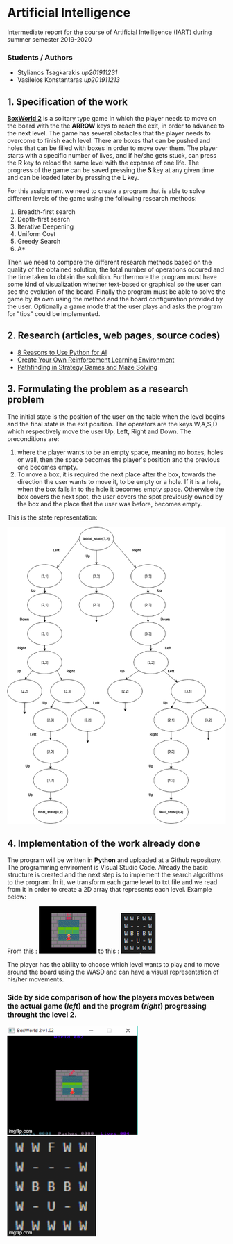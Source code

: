 # Artificial Intelligence

Intermediate report for the course of Artificial Intelligence (IART) during summer semester 2019-2020 

### Students / Authors
- Stylianos Tsagkarakis *up201911231*
- Vasileios Konstantaras *up201911213*

## 1. Specification of the work

**[BoxWorld 2](http://hirudov.com/others/BoxWorld2.php)** is a solitary type game in which the player needs to move on the board with the the **ARROW** keys to reach the exit, in order to advance to the next level. The game has several obstacles that the player needs to overcome to finish each level. There are boxes that can be pushed and holes that can be filled with boxes in order to move over them. The player starts with a specific number of lives, and if he/she gets stuck, can press the **R** key to reload the same level with the expense of one life. The progress of the game can be saved pressing the **S** key at any given time and can be loaded later by pressing the **L** key.

For this assignment we need to create a program that is able to solve different levels of the game using the following research methods:

1. Breadth-first search
2. Depth-first search
3. Iterative Deepening
4. Uniform Cost
5. Greedy Search
6. A*

Then we need to compare the different research methods based on the quality of the obtained solution, the total number of operations occured and the time taken to obtain the solution. Furthermore the program must have some kind of visualization whether text-based or graphical so the user can see the evolution of the board. Finally the program must be able to solve the game by its own using the method and the board configuration provided by the user. Optionally a game mode that the user plays and asks the program for "tips" could be implemented.

## 2. Research (articles, web pages, source codes)

* [8 Reasons to Use Python for AI](https://djangostars.com/blog/why-python-is-good-for-artificial-intelligence-and-machine-learning/)
* [Create Your Own Reinforcement Learning Environment](https://towardsdatascience.com/create-your-own-reinforcement-learning-environment-beb12f4151ef)
* [Pathfinding in Strategy Games and Maze Solving](https://www.researchgate.net/publication/307955673_Pathfinding_in_Strategy_Games_and_Maze_Solving_Using_A_Search_Algorithm)

## 3. Formulating the problem as a research problem

The initial state is the position of the user on the table when the level begins and the final state is the exit position. The operators are the keys W,A,S,D which respectively move the user Up, Left, Right and Down. The preconditions are:

1. where the player wants to be an empty space, meaning no boxes, holes or wall, then the space becomes the player's position and the previous one becomes empty. 
2. To move a box, it is required the next place after the box, towards the direction the user wants to move it, to be empty or a hole. If it is a hole, when the box falls in to the hole it becomes empty space. Otherwise the box covers the next spot, the user covers the spot previously owned by the box and the place that the user was before, becomes empty.

This is the state representation:

![Diagram](https://github.com/steliostss/aifeup/blob/master/assignment/Images/Diagram.png)

## 4. Implementation of the work already done

The program will be written in **Python** and uploaded at a Github repository. The programming enviroment is Visual Studio Code. Already the basic structure is created and the next step is to implement the search algorithms to the program. In it, we transform each game level to txt file and we read from it in order to create a 2D array that represents each level. Example below:

From this : ![BoxWorld2 Level2](https://github.com/steliostss/aifeup/blob/master/assignment/Images/boxworld2_level2.png)
 to this : ![Program Array](https://github.com/steliostss/aifeup/blob/master/assignment/Images/program_array.png)

The player has the ability to choose which level wants to play and to move around the board using the WASD and can have a visual representation of his/her movements.

### Side by side comparison of how the players moves between the actual game (*left*) and the program (*right*) progressing throught the level 2.
![Game Solution GIF](https://github.com/steliostss/aifeup/blob/master/assignment/Images/level2_solution.gif) ![Program Array GIF](https://github.com/steliostss/aifeup/blob/master/assignment/Images/array_level2.gif)


